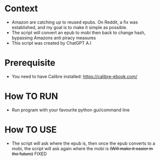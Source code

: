 # Context
- Amazon are catching up to reused epubs. On Reddit, a fix was established, and my goal is to make it simple as possible.
- The script will convert an epub to mobi then back to change hash, bypassing Amazons anti piracy measures 
- This script was created by ChatGPT A.I
# Prerequisite
- You need to have Calibre installed: https://calibre-ebook.com/
# How TO RUN
- Run program with your favourite python gui/command line
# How TO USE
- The script will ask where the epub is, then once the epub converts to a mobi, the script will ask again where the mobi is ~~(Will make it easier in the future)~~ FIXED
